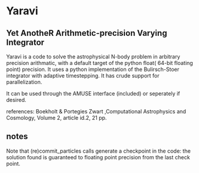 # Yaravi #

## Yet AnotheR Arithmetic-precision Varying Integrator ##
    
Yaravi is a code to solve the astrophysical N-body problem 
in arbitrary precision arithmatic, with a default target of 
the python float( 64-bit floating point) precision. It 
uses a python implementation of the Bulirsch-Stoer integrator with 
adaptive timestepping. It has crude support for parallelization. 

It can be used through the AMUSE interface (included) or seperately if
desired.

references:
     Boekholt & Portegies Zwart ,Computational Astrophysics and Cosmology, Volume 2, article id.2, 21 pp.

## notes ##

Note that (re)commit_particles calls generate a checkpoint in the 
code: the solution found is guaranteed to floating point precision 
from the last check point.